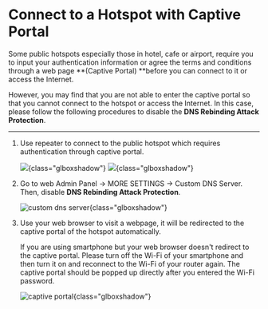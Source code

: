 # Connect to a Hotspot with Captive Portal

Some public hotspots especially those in hotel, cafe or airport, require you to input your authentication information or agree the terms and conditions through a web page **(Captive Portal) **before you can connect to it or access the Internet.

However, you may find that you are not able to enter the captive portal so that you cannot connect to the hotspot or access the Internet. In this case, please follow the following procedures to disable the **DNS Rebinding Attack Protection**.

---

1. Use repeater to connect to the public hotspot which requires authentication through captive portal.

    ![](https://static.gl-inet.com/docs/router/en/2/troubleshooting/src/captive_portal/1.jpg){class="glboxshadow"}
    ![](https://static.gl-inet.com/docs/router/en/2/troubleshooting/src/captive_portal/6.jpg){class="glboxshadow"}

2. Go to web Admin Panel -> MORE SETTINGS -> Custom DNS Server. Then, disable **DNS Rebinding Attack Protection**.

    ![custom dns server](https://static.gl-inet.com/docs/router/en/3/tutorials/connect_to_a_hotspot_with_captive_portal/custom_dns_server.png){class="glboxshadow"}

3. Use your web browser to visit a webpage, it will be redirected to the captive portal of the hotspot automatically.

    If you are using smartphone but your web browser doesn't redirect to the captive portal. Please turn off the Wi-Fi of your smartphone and then turn it on and reconnect to the Wi-Fi of your router again. The captive portal should be popped up directly after you entered the Wi-Fi password.

    ![captive portal](https://static.gl-inet.com/docs/router/en/2/troubleshooting/src/captive_portal/7.jpg){class="glboxshadow"}
